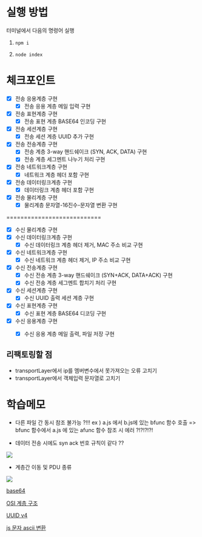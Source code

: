 # 실행 방법

터미널에서 다음의 명령어 실행

1. ```npm i```

2. ```node index```

# 체크포인트

- [x] 전송 응용계층 구현
    - [x] 전송 응용 계층 메일 입력 구현
- [x] 전송 표현계층 구현
    - [x] 전송 표현 계층 BASE64 인코딩 구현
- [x] 전송 세션계층 구현
    - [x] 전송 세션 계층 UUID 추가 구현
- [x] 전송 전송계층 구현
    - [x] 전송 계층 3-way 핸드쉐이크 (SYN, ACK, DATA) 구현
    - [x] 전송 계층 세그멘트 나누기 처리 구현    
- [x] 전송 네트워크계층 구현
    - [x] 네트워크 계층 헤더 포함 구현
- [x] 전송 데이터링크계층 구현
    - [x] 데이터링크 계층 헤더 포함 구현
- [x] 전송 물리계층 구현
    - [x] 물리계층 문자열-16진수-문자열 변환 구현

===========================

- [x] 수신 물리계층 구현
- [x] 수신 데이터링크계층 구현
    - [x] 수신 데이터링크 계층 헤더 제거, MAC 주소 비교 구현
- [x] 수신 네트워크계층 구현
    - [x] 수신 네트워크 계층 헤더 제거, IP 주소 비교 구현
- [x] 수신 전송계층 구현
    - [x] 수신 전송 계층 3-way 핸드쉐이크 (SYN+ACK, DATA+ACK) 구현
    - [x] 수신 전송 계층 세그멘트 합치기 처리 구현
- [x] 수신 세션계층 구현
    - [x] 수신 UUID 출력 세션 계층 구현
- [x] 수신 표현계층 구현
    - [x] 수신 표현 계층 BASE64 디코딩 구현
- [x] 수신 응용계층 구현
    - [x] 수신 응용 계층 메일 출력, 파일 저장 구현


## 리팩토링할 점

- transportLayer에서 ip를 멤버변수에서 못가져오는 오류 고치기
- transportLayer에서 객체입력 문자열로 고치기

# 학습메모

 



* 다른 파일 간 동시 참조 불가능 ?!!!   ex ) a.js 에서 b.js에 있는 bfunc 함수 호출 => bfunc 함수에서 a.js 에 있는 afunc 함수 참조 시 에러 ?!?!?!?!

* 데이터 전송 시에도 syn ack 번호 규칙이 같다 ??

![](https://user-images.githubusercontent.com/45806836/98881108-a11ea300-24cc-11eb-9c62-12d58c635f96.png)


* 계층간 이동 및 PDU 종류

![](https://velog.velcdn.com/images%2Fkong2520%2Fpost%2Fa3be4a83-e74d-45c3-9c84-e030224db2be%2Fimage.png)

[base64](https://jsikim1.tistory.com/167)

[OSI 계층 구조](https://velog.io/@kong2520/OSI-%EA%B3%84%EC%B8%B5-%EA%B5%AC%EC%A1%B0)

[UUID v4](https://www.huskyhoochu.com/what-is-uuid/)

[js 문자 ascii 변환](https://www.delftstack.com/ko/howto/javascript/javascript-convert-character-code-to-ascii-code/)

